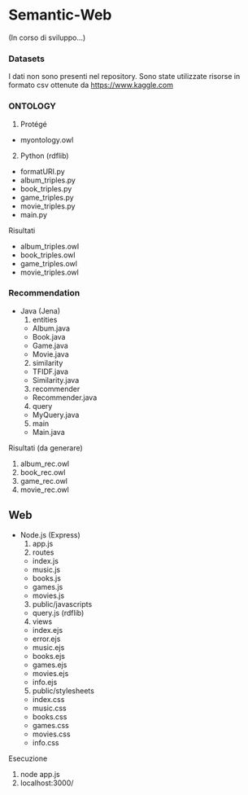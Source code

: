 # Semantic-Web

(In corso di sviluppo...)

### Datasets
I dati non sono presenti nel repository.
Sono state utilizzate risorse in formato csv ottenute da https://www.kaggle.com

### ONTOLOGY

1. Protégé
 - myontology.owl
2. Python (rdflib)
  * formatURI.py
  * album_triples.py
  * book_triples.py
  * game_triples.py
  * movie_triples.py
  * main.py

Risultati
  * album_triples.owl
  * book_triples.owl
  * game_triples.owl
  * movie_triples.owl

### Recommendation

* Java (Jena)
  1. entities
    - Album.java
    - Book.java
    - Game.java
    - Movie.java
  2. similarity
    - TFIDF.java
    - Similarity.java
  3. recommender
    - Recommender.java
  4. query
    - MyQuery.java
  5. main
    - Main.java

Risultati (da generare)
  1. album_rec.owl
  2. book_rec.owl
  3. game_rec.owl
  4. movie_rec.owl

## Web

* Node.js (Express)
  1. app.js
  2. routes
    - index.js
    - music.js
    - books.js
    - games.js
    - movies.js
  3. public/javascripts
    - query.js (rdflib)
  4. views
    - index.ejs
    - error.ejs
    - music.ejs
    - books.ejs
    - games.ejs
    - movies.ejs
    - info.ejs
  5. public/stylesheets
    - index.css
    - music.css
    - books.css
    - games.css
    - movies.css
    - info.css
    
Esecuzione
  1. node app.js
  2. localhost:3000/
